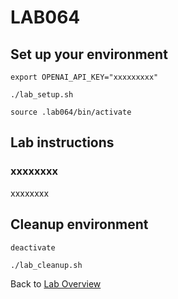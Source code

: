 # LAB064
## Set up your environment
```
export OPENAI_API_KEY="xxxxxxxxx"
```
```
./lab_setup.sh
```
```
source .lab064/bin/activate
```
## Lab instructions
### xxxxxxxx
xxxxxxxx

## Cleanup environment
```
deactivate
```
```
./lab_cleanup.sh
```
Back to [Lab Overview](https://github.com/kubiosec-agentic/agentic-labs/blob/master/README.md#-lab-overview)
